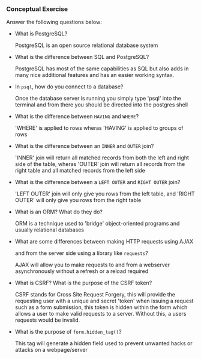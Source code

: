 ### Conceptual Exercise

Answer the following questions below:

- What is PostgreSQL?

    PostgreSQL is an open source relational database system

- What is the difference between SQL and PostgreSQL?

    PostgreSQL has most of the same capabilities as SQL but also adds in many nice additional features and has an easier working syntax. 

- In `psql`, how do you connect to a database?

    Once the database server is running you simply type 'psql' into the terminal and from there you should be directed into the postgres shell

- What is the difference between `HAVING` and `WHERE`?

    'WHERE' is applied to rows wheras 'HAVING' is applied to groups of rows 

- What is the difference between an `INNER` and `OUTER` join?

    'INNER' join will return all matched records from both the left and right side of the table, wheras 'OUTER' join will return all records from the right table and all matched records from the left side 

- What is the difference between a `LEFT OUTER` and `RIGHT OUTER` join?

    'LEFT OUTER' join will only give you rows from the left table, and 'RIGHT OUTER' will only give you rows from the right table

- What is an ORM? What do they do?  

    ORM is a technique used to 'bridge' object-oriented programs and usually relational databases 

- What are some differences between making HTTP requests using AJAX 

  and from the server side using a library like `requests`?

    AJAX will allow you to make requests to and from a webserver asynchronously without a refresh or a reload required 

- What is CSRF? What is the purpose of the CSRF token?

    CSRF stands for Cross Site Request Forgery, this will provide the requesting user with a unique and secret 'token' when issuing a request such as a form submission, this token is hidden within the form which allows a user to make valid requests to a server. Without this, a users requests would be invalid. 

- What is the purpose of `form.hidden_tag()`?

  This tag will generate a hidden field used to prevent unwanted hacks or attacks on a webpage/server 
